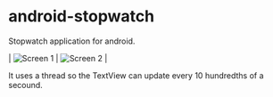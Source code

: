 android-stopwatch
=================

Stopwatch application for android. 

| ![Screen 1](http://i.imgur.com/5fbqfKl.png)  | ![Screen 2](http://i.imgur.com/gWFkrWG.png)  | 

It uses a thread so the TextView can update every 10 hundredths of a secound.

